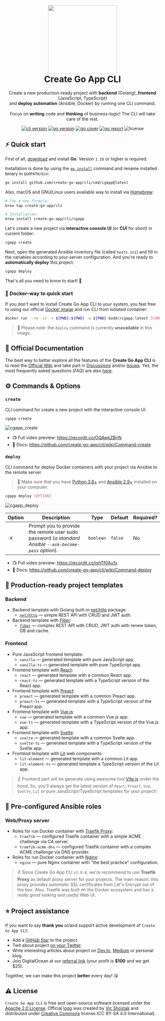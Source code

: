 <h1 align="center">
  <img src="https://raw.githubusercontent.com/create-go-app/cli/master/.github/images/cgapp_logo%402x.png" width="224px"/><br/>
  Create Go App CLI
</h1>
<p align="center">Create a new production-ready project with <b>backend</b> (Golang), <b>frontend</b> (JavaScript, TypeScript)<br/>and <b>deploy automation</b> (Ansible, Docker) by running one CLI command.<br/><br/>Focus on <b>writing</b> code and <b>thinking</b> of business-logic! The CLI will take care of the rest.</p>

<p align="center"><a href="https://github.com/create-go-app/cli/releases" target="_blank"><img src="https://img.shields.io/badge/version-v2.0.0-blue?style=for-the-badge&logo=none" alt="cli version" /></a>&nbsp;<a href="https://pkg.go.dev/github.com/create-go-app/cli?tab=doc" target="_blank"><img src="https://img.shields.io/badge/Go-1.16+-00ADD8?style=for-the-badge&logo=go" alt="go version" /></a>&nbsp;<a href="https://gocover.io/github.com/create-go-app/cli/pkg/cgapp" target="_blank"><img src="https://img.shields.io/badge/Go_Cover-89%25-success?style=for-the-badge&logo=none" alt="go cover" /></a>&nbsp;<a href="https://goreportcard.com/report/github.com/create-go-app/cli" target="_blank"><img src="https://img.shields.io/badge/Go_report-A+-success?style=for-the-badge&logo=none" alt="go report" /></a>&nbsp;<img src="https://img.shields.io/badge/license-apache_2.0-red?style=for-the-badge&logo=none" alt="license" /></p>

## ⚡️ Quick start

First of all, [download](https://golang.org/dl/) and install **Go**. Version `1.16` or higher is required.

Installation is done by using the [`go install`](https://golang.org/cmd/go/#hdr-Compile_and_install_packages_and_dependencies) command and rename installed binary in `$GOPATH/bin`:

```bash
go install github.com/create-go-app/cli/cmd/cgapp@latest
```

Also, macOS and GNU/Linux users available way to install via [Homebrew](https://brew.sh/):

```bash
# Tap a new formula:
brew tap create-go-app/cli

# Installation:
brew install create-go-app/cli/cgapp
```

Let's create a new project via **interactive console UI** (or **CUI** for short) in current folder:

```bash
cgapp create
```

Next, open the generated Ansible inventory file (called `hosts.ini`) and fill in the variables according to your server configuration. And you're ready to **automatically deploy** this project:

```bash
cgapp deploy
```

That's all you need to know to start! 🎉

### 🐳 Docker-way to quick start

If you don't want to install Create Go App CLI to your system, you feel free to using our official [Docker image](https://hub.docker.com/r/koddr/cgapp) and run CLI from isolated container:

```bash
docker run --rm -it -v ${PWD}:${PWD} -w ${PWD} koddr/cgapp:latest [COMMAND]
```

> 🔔 Please note: the `deploy` command is currently **unavailable** in this image.

## 📖 Official Documentation

The best way to better explore all the features of the **Create Go App CLI** is to read the [Official Wiki](https://github.com/create-go-app/cli/wiki) and take part in [Discussions](https://github.com/create-go-app/cli/discussions) and/or [Issues](https://github.com/create-go-app/cli/issues). Yes, the most frequently asked questions (_FAQ_) are also [here](https://github.com/create-go-app/cli/wiki/FAQ).

## ⚙️ Commands & Options

### `create`

CLI command for create a new project with the interactive console UI.

```bash
cgapp create
```

![cgapp_create](https://user-images.githubusercontent.com/11155743/116796937-38160080-aae9-11eb-8e21-fb1be2750aa4.gif)

- 📺 Full video preview: https://recordit.co/OQAwkZBrjN
- 📖 Docs: https://github.com/create-go-app/cli/wiki/Command-create

### `deploy`

CLI command for deploy Docker containers with your project via Ansible to the remote server.

> 🔔 Make sure that you have [Python 3.8+](https://www.python.org/downloads/) and [Ansible 2.9+](https://docs.ansible.com/ansible/latest/installation_guide/intro_installation.html#installing-ansible-on-specific-operating-systems) installed on your computer.

```bash
cgapp deploy [OPTION]
```

![cgapp_deploy](https://user-images.githubusercontent.com/11155743/116796941-3c421e00-aae9-11eb-9575-d72550814d7a.gif)

| Option | Description                                                                                            | Type      | Default | Required? |
| ------ | ------------------------------------------------------------------------------------------------------ | --------- | ------- | --------- |
| `-K`   | Prompt you to provide the remote user sudo password (_a standard Ansible `--ask-become-pass` option_). | `boolean` | `false` | No        |

- 📺 Full video preview: https://recordit.co/ishTf0Au1x
- 📖 Docs: https://github.com/create-go-app/cli/wiki/Command-deploy

## 📝 Production-ready project templates

### Backend

- Backend template with Golang built-in [net/http](https://golang.org/pkg/net/http/) package:
  - [`net/http`](https://github.com/create-go-app/net_http-go-template) — simple REST API with CRUD and JWT auth.
- Backend template with [Fiber](https://github.com/gofiber/fiber):
  - [`fiber`](https://github.com/create-go-app/fiber-go-template) — complex REST API with CRUD, JWT auth with renew token, DB and cache.

### Frontend

- Pure JavaScript frontend template:
  - `vanilla` — generated template with pure JavaScript app.
  - `vanilla-ts` — generated template with pure TypeScript app.
- Frontend template with [React](https://reactjs.org/):
  - `react` — generated template with a common React app.
  - `react-ts` — generated template with a TypeScript version of the React app.
- Frontend template with [Preact](https://preactjs.com/):
  - `preact` — generated template with a common Preact app.
  - `preact-ts` — generated template with a TypeScript version of the Preact app.
- Frontend template with [Vue.js](https://vuejs.org/):
  - `vue` — generated template with a common Vue.js app.
  - `vue-ts` — generated template with a TypeScript version of the Vue.js app.
- Frontend template with [Svelte](https://svelte.dev/):
  - `svelte` — generated template with a common Svelte app.
  - `svelte-ts` — generated template with a TypeScript version of the Svelte app.
- Frontend template with [Lit](https://lit.dev/) web components:
  - `lit-element` — generated template with a common Lit app.
  - `lit-element-ts` — generated template a TypeScript version of the Lit app.

> ☝️ Frontend part will be generate using awesome tool [Vite.js](https://vitejs.dev/) under the hood. So, you'll always get the latest version of `React`, `Preact`, `Vue`, `Svelte`, `Lit` or pure JavaScript/TypeScript templates for your project!

## 🚚 Pre-configured Ansible roles

### Web/Proxy server

- Roles for run Docker container with [Traefik Proxy](https://traefik.io/traefik/):
  - `traefik` — configured Traefik container with a simple ACME challenge via CA server.
  - `traefik-acme-dns` — configured Traefik container with a complex ACME challenge via DNS provider.
- Roles for run Docker container with [Nginx](https://nginx.org):
  - `nginx` — pure Nginx container with "the best practice" configuration.

> ✌️ Since Create Go App CLI `v2.0.0`, we're recommend to use **Traefik Proxy** as default proxy server for your projects. The main reason: this proxy provides _automatic_ SSL certificates from Let's Encrypt out of the box. Also, Traefik was built on the Docker ecosystem and has a _really good looking_ and _useful_ Web UI.

## ⭐️ Project assistance

If you want to say **thank you** or/and support active development of `Create Go App CLI`:

- Add a [GitHub Star](https://github.com/create-go-app/cli) to the project.
- Twit about project [on your Twitter](https://twitter.com/intent/tweet?text=%E2%9C%A8%20Create%20a%20new%20production-ready%20project%20with%20%23Golang%20backend%2C%20%23JavaScript%20or%20%23TypeScript%20frontend%2C%20%23Docker%20and%20%23Ansible%20deploy%20automation%20by%20running%20one%20command.%20%0A%0AFocus%20on%20writing%20code%20and%20thinking%20of%20business-logic%21%0AThe%20CLI%20will%20take%20care%20of%20the%20rest.%0A%0Ahttps%3A%2F%2Fgithub.com%2Fcreate-go-app%2Fcli).
- Write interesting articles about project on [Dev.to](https://dev.to/), [Medium](https://medium.com/) or personal blog.
- Join DigitalOcean at our [referral link](https://m.do.co/c/b41859fa9b6e) (your profit is **$100** and we get $25).

Together, we can make this project **better** every day! 😘

## ⚠️ License

`Create Go App CLI` is free and open-source software licensed under the [Apache 2.0 License](https://github.com/create-go-app/cli/blob/master/LICENSE). Official [logo](https://github.com/create-go-app/cli/wiki/Logo) was created by [Vic Shóstak](https://shostak.dev/) and distributed under [Creative Commons](https://creativecommons.org/licenses/by-sa/4.0/) license (CC BY-SA 4.0 International).
